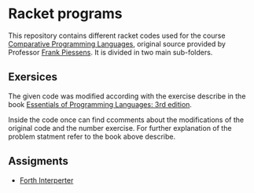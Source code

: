 # Racket programs

This repository contains different racket codes used for the course [Comparative Programming Languages](https://onderwijsaanbod.kuleuven.be/syllabi/e/H0S01AE.htm#activetab=doelstellingen_idp34784), original source provided by Professor [Frank Piessens](http://www.kuleuven.be/wieiswie/en/person/00018905). It is divided in two main sub-folders.
 
## Exersices

The given code was modified according with the exercise describe in the book [Essentials of Programming Languages: 3rd edition](http://www.eopl3.com/).

Inside the code once can find ccomments about the modifications of the original code and the number exercise. For further explanation of the problem statment refer to the book above describe.

## Assigments 

* [Forth Interperter](https://github.com/dapp1990/racketPrograms/tree/master/Assigments/ForthInterpreter)
